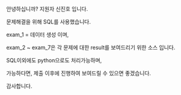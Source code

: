 
안녕하십니까? 지원자 신진호 입니다.

문제해결을 위해 SQL를 사용했습니다.

exam_1 = 데이터 생성 이며,

exam_2 ~ exam_7은 각 문제에 대한 result를 보여드리기 위한 소스 입니다.

SQL이외에도 python으로도 처리가능하며,

가능하다면, 제출 이후에 진행하여 보여드릴 수 있으면 좋겠습니다.

감사합니다.